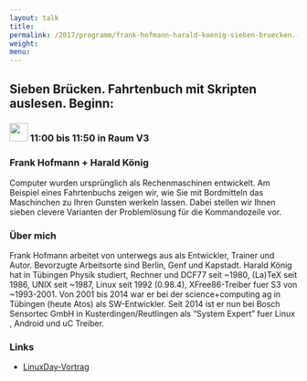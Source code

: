 ```yaml
---
layout: talk
title:
permalink: /2017/programm/frank-hofmann-harald-koenig-sieben-bruecken.-fahrtenbuch-mit-skripten-auslesen.-beginn:/
weight:
menu:
---
```

## Sieben Brücken. Fahrtenbuch mit Skripten auslesen. Beginn:

### <img height = "32" src="../../../images/talk.svg"> 11:00 bis 11:50 in Raum V3

### Frank Hofmann + Harald König

Computer wurden ursprünglich als Rechenmaschinen entwickelt. Am Beispiel eines Fahrtenbuchs zeigen wir, wie Sie mit Bordmitteln das Maschinchen zu Ihren Gunsten werkeln lassen. Dabei stellen wir Ihnen sieben clevere Varianten der Problemlösung für die Kommandozeile vor.

### Über mich

Frank Hofmann arbeitet von unterwegs aus als Entwickler, Trainer und Autor. Bevorzugte Arbeitsorte sind Berlin, Genf und Kapstadt.  Harald König hat  in Tübingen Physik studiert, Rechner und DCF77 seit ~1980, (La)TeX seit 1986, UNIX seit ~1987, Linux seit 1992 (0.98.4), XFree86-Treiber fuer S3 von ~1993-2001. Von 2001 bis 2014 war er bei der science+computing ag in Tübingen (heute Atos) als SW-Entwickler. Seit 2014 ist er nun bei Bosch Sensortec GmbH in Kusterdingen/Reutlingen als “System Expert” fuer Linux , Android und uC Treiber.

### Links

- <a href="https://www.linuxday.at/sieben-bruecken-fahrtenbuch-mit-skripten-auslesen" target="_blank">LinuxDay-Vortrag</a>
